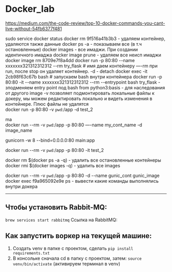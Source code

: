 # Docker_lab


https://medium.com/the-code-review/top-10-docker-commands-you-cant-live-without-54fb6377f481

sudo service docker status
docker rm 9f516a41b3b3 - удаляем контейнер, удаляются также данные
docker ps -a - показываем все (в т.ч остановленные)
docker images - все имаджи. При создании идентичного имаджа 
docker image prune - удаляем все неисп имаджи
docker image rm 8709e7f8a4dd
docker run -p 80:80 --name xxxxxxx321312312312 --rm try_flask # имя даем контейнеру 
—-rm при run, после stop он удаляет контейнер. 
-d - detach
docker exec -it 2cb98f63c67b bash # запускаем bash внутри контейнера
docker run -p 80:80 -it --name xxxxxxx321312312312 --rm --entrypoint bash try_flask - зподменяем entry point под bash
from python3:basis - для наследования от другого image
-v позволяет подмонтировать локальные файлы к докеру, мы можем редактировать локально и видеть изменения в контейнере. Плюс файлы не удалятся  
docker run -p 80:80 -v `pwd`:/app -d test_2

ma	
docker run --rm -v `pwd`:/app -p 80:80 —-name my_cont_name -d image_name

gunicorn -w 8 --bind=0.0.0.0:80 main:app

docker run --rm -v `pwd`:/app -p 80:80 -it test_2

docker rm $(docker ps -a -q) - удалить все остановленные контейнеры
docker rmi $(docker images -q) - удалить все images

docker run --rm -v `pwd`:/app -p 80:80 -d --name gunic_cont gunic_image
docker exec f9a965092e9e ps - вывести какие команды выполнялись внутри докера

-------------------------

## Чтобы установить Rabbit-MQ:
```brew services start rabbitmq```
Ссылка на RabbitMQ:

## Как запустить воркер на текущей машине:
1. Создать venv в папке с проектом, сделать ```pip install requirements.txt```
2. В консольке сначала cd в папку с проектом, затем: ```source venv/bin/activate``` (активируем терминал в venv)
